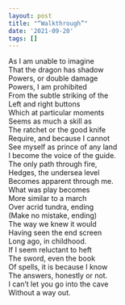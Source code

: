 ```yaml
---
layout: post
title: "“Walkthrough”"
date: '2021-09-20'
tags: []
---
```

As I am unable to imagine<br>
That the dragon has shadow<br>
Powers, or double damage<br>
Powers, I am prohibited<br>
From the subtle striking of the<br>
Left and right buttons<br>
Which at particular moments<br>
Seems as much a skill as<br>
The ratchet or the good knife<br>
Require, and because I cannot<br>
See myself as prince of any land<br>
I become the voice of the guide.<br>
The only path through fire,<br>
Hedges, the undersea level<br>
Becomes apparent through me.<br>
What was play becomes<br>
More similar to a march<br>
Over acrid tundra, ending<br>
(Make no mistake, ending)<br>
The way we knew it would<br>
Having seen the end screen<br>
Long ago, in childhood.<br>
If I seem reluctant to heft<br>
The sword, even the book<br>
Of spells, it is because I know<br>
The answers, honestly or not.<br>
I can’t let you go into the cave<br>
Without a way out.